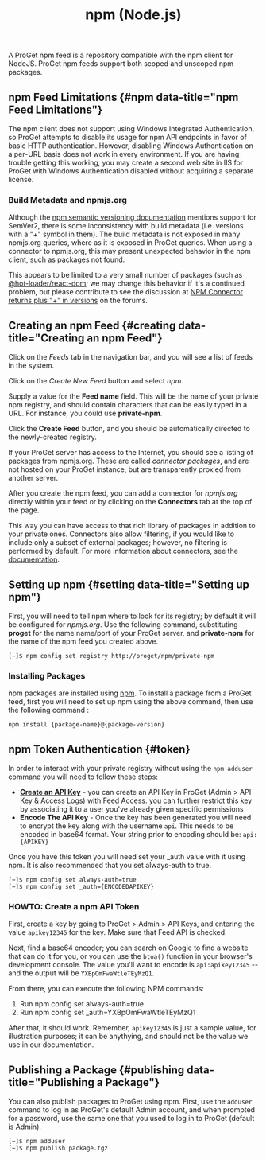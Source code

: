 ﻿---
title: npm (Node.js)
sequence: 300
keywords: proget, feeds, npm, connectors
show-headings-in-nav: true
---

A ProGet npm feed is a repository compatible with the npm client for NodeJS. ProGet npm feeds support both scoped and unscoped npm packages.

## npm Feed Limitations {#npm data-title="npm Feed Limitations"}

The npm client does not support using Windows Integrated Authentication, so ProGet attempts to disable its usage for npm API endpoints in favor of basic HTTP authentication. However, disabling Windows Authentication on a per-URL basis does not work in every environment. If you are having trouble getting this working, you may create a second web site in IIS for ProGet with Windows Authentication disabled without acquiring a separate license.

### Build Metadata and npmjs.org

Although the [npm semantic versioning documentation](https://docs.npmjs.com/about-semantic-versioning) mentions support for SemVer2, there is some inconsistency with build metadata (i.e. versions with a "+" symbol in them). The build metadata is not exposed in many npmjs.org queries, where as it is exposed in ProGet queries. When using a connector to npmjs.org, this may present unexpected behavior in the npm client, such as packages not found.

This appears to be limited to a very small number of packages (such as [@hot-loader/react-dom](https://www.npmjs.com/package/@hot-loader/react-dom); we may change this behavior if it's a continued problem, but please contribute to see the discussion at [NPM Connector returns plus "+" in versions](https://forums.inedo.com/topic/2948) on the forums.



## Creating an npm Feed {#creating data-title="Creating an npm Feed"}

Click on the *Feeds* tab in the navigation bar, and you will see a list of feeds in the system.

Click on the *Create New Feed* button and select *npm*.

Supply a value for the <b>Feed name</b> field. This will be the name of your private npm registry, and should contain characters that can be easily typed in a URL. For instance, you could use **private-npm**.

Click the **Create Feed** button, and you should be automatically directed to the newly-created registry.

If your ProGet server has access to the Internet, you should see a listing of packages from npmjs.org. These are called *connector packages*, and are not hosted on your ProGet instance, but are transparently proxied from another server. 

After you create the npm feed, you can add a connector for *npmjs.org* directly within your feed or by clicking on the **Connectors** tab at the top of the page. 

This way you can have access to that rich library of packages in addition to your private ones. Connectors also allow filtering, if you would like to include only a subset of external packages; however, no filtering is performed by default. For more information about connectors, see the [documentation](/docs/proget/core-concepts/connectors).

## Setting up npm {#setting data-title="Setting up npm"}

First, you will need to tell npm where to look for its registry; by default it will be configured for *npmjs.org*. Use the following command, substituting **proget** for the name name/port of your ProGet server, and **private-npm** for the name of the npm feed you created above.

```
[~]$ npm config set registry http://proget/npm/private-npm
```

### Installing Packages

npm packages are installed using [npm](https://docs.npmjs.com/cli/install). To install a package from a ProGet feed, first you will need to set up npm using the above command, then use the following command :

```
npm install {package-name}@{package-version}
```

## npm Token Authentication {#token}

In order to interact with your private registry without using the `npm adduser` command you will need to follow these steps:

- **[Create an API Key](/docs/proget/administration/security/api-keys)** - you can create an API Key in ProGet (Admin > API Key & Access Logs) with Feed Access. you can further restrict this key by associating it to a user you've already given specific permissions
- **Encode The API Key** - Once the key has been generated you will need to encrypt the key along with the username `api`. This needs to be encoded in base64 format. Your string prior to encoding should be: `api:{APIKEY}` 

Once you have this token you will need set your _auth value with it using npm. It is also recommended that you set always-auth to true.
          
```
[~]$ npm config set always-auth=true
[~]$ npm config set _auth={ENCODEDAPIKEY}
```

### HOWTO: Create a npm API Token

First, create a key by going to ProGet > Admin > API Keys, and entering the value `apikey12345` for the key. Make sure that Feed API is checked.

Next, find a base64 encoder; you can search on Google to find a website that can do it for you, or you can use the `btoa()` function in your browser's development console. The value you'll want to encode is `api:apikey12345` -- and the output will be `YXBpOmFwaWtleTEyMzQ1`.

From there, you can execute the following NPM commands:

1. Run npm config set always-auth=true
2. Run npm config set _auth=YXBpOmFwaWtleTEyMzQ1

After that, it should work. Remember, `apikey12345` is just a sample value, for illustration purposes; it can be anythying, and should not be the value we use in our documentation.
        
## Publishing a Package {#publishing data-title="Publishing a Package"}

You can also publish packages to ProGet using npm. First, use the `adduser` command to log in as ProGet's default Admin account, and when prompted for a password, use the same one that you used to log in to ProGet (default is Admin).

```
[~]$ npm adduser
[~]$ npm publish package.tgz
```
